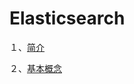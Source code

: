# Elasticsearch

１、[简介](https://github.com/daniel1988/notebook/blob/master/elasticsearch/es-1.md)

２、[基本概念](https://github.com/daniel1988/notebook/blob/master/elasticsearch/es-2-basic-concepts.md)
